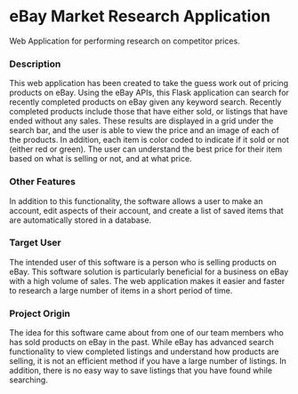 # eBay Market Research Application

Web Application for performing research on competitor prices.

### Description

This web application has been created to take the guess work out of pricing products on eBay. Using the eBay APIs, this Flask application can search for recently completed products on eBay given any keyword search. Recently completed products include those that have either sold, or listings that have ended without any sales. These results are displayed in a grid under the search bar, and the user is able to view the price and an image of each of the products. In addition, each item is color coded to indicate if it sold or not (either red or green). The user can understand the best price for their item based on what is selling or not, and at what price.

### Other Features

In addition to this functionality, the software allows a user to make an account, edit aspects of their account, and create a list of saved items that are automatically stored in a database.

### Target User

The intended user of this software is a person who is selling products on eBay. This software solution is particularly beneficial for a business on eBay with a high volume of sales. The web application makes it easier and faster to research a large number of items in a short period of time.

### Project Origin

The idea for this software came about from one of our team members who has sold products on eBay in the past. While eBay has advanced search functionality to view completed listings and understand how products are selling, it is not an efficient method if you have a large number of listings. In addition, there is no easy way to save listings that you have found while searching.
